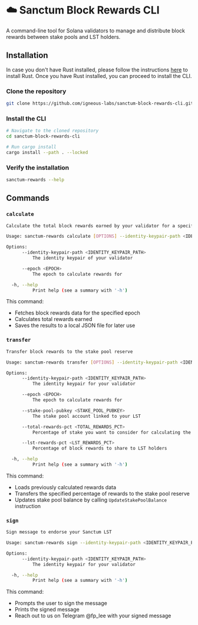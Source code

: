 # ☁️ Sanctum Block Rewards CLI 

A command-line tool for Solana validators to manage and distribute block rewards between stake pools and LST holders.

## Installation

In case you don't have Rust installed, please follow the instructions [here](https://www.rust-lang.org/tools/install) to install Rust. Once you have Rust installed, you can proceed to install the CLI.

### Clone the repository

```bash
git clone https://github.com/igneous-labs/sanctum-block-rewards-cli.git
```

### Install the CLI

```bash
# Navigate to the cloned repository
cd sanctum-block-rewards-cli

# Run cargo install
cargo install --path . --locked 
```

### Verify the installation

```bash
sanctum-rewards --help
```

## Commands

### `calculate`

```bash
Calculate the total block rewards earned by your validator for a specific epoch.

Usage: sanctum-rewards calculate [OPTIONS] --identity-keypair-path <IDENTITY_KEYPAIR_PATH>

Options:
      --identity-keypair-path <IDENTITY_KEYPAIR_PATH>
          The identity keypair of your validator

      --epoch <EPOCH>
          The epoch to calculate rewards for

  -h, --help
          Print help (see a summary with '-h')
```

This command:
- Fetches block rewards data for the specified epoch
- Calculates total rewards earned
- Saves the results to a local JSON file for later use


### `transfer`

```bash
Transfer block rewards to the stake pool reserve

Usage: sanctum-rewards transfer [OPTIONS] --identity-keypair-path <IDENTITY_KEYPAIR_PATH>

Options:
      --identity-keypair-path <IDENTITY_KEYPAIR_PATH>
          The identity keypair for your validator

      --epoch <EPOCH>
          The epoch to calculate rewards for

      --stake-pool-pubkey <STAKE_POOL_PUBKEY>
          The stake pool account linked to your LST

      --total-rewards-pct <TOTAL_REWARDS_PCT>
          Percentage of stake you want to consider for calculating the block rewards

      --lst-rewards-pct <LST_REWARDS_PCT>
          Percentage of block rewards to share to LST holders

  -h, --help
          Print help (see a summary with '-h')
```

This command:
- Loads previously calculated rewards data
- Transfers the specified percentage of rewards to the stake pool reserve
- Updates stake pool balance by calling `UpdateStakePoolBalance` instruction

### `sign`

```bash
Sign message to endorse your Sanctum LST

Usage: sanctum-rewards sign --identity-keypair-path <IDENTITY_KEYPAIR_PATH>

Options:
      --identity-keypair-path <IDENTITY_KEYPAIR_PATH>
          The identity keypair for your validator

  -h, --help
          Print help (see a summary with '-h')
```

This command:
- Prompts the user to sign the message
- Prints the signed message
- Reach out to us on Telegram @fp_lee with your signed message
